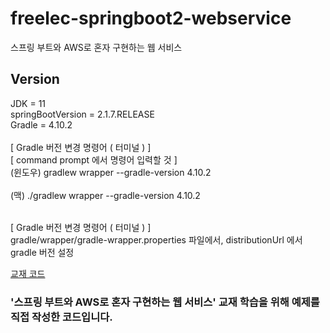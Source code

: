 # freelec-springboot2-webservice
 
스프링 부트와 AWS로 혼자 구현하는 웹 서비스

## Version

JDK = 11 <br>
springBootVersion = 2.1.7.RELEASE <br>
Gradle = 4.10.2 <br><br>
[ Gradle 버전 변경 명령어 ( 터미널 ) ] <br>
[ command prompt 에서 명령어 입력할 것 ] <br> 
(윈도우)
gradlew wrapper --gradle-version 4.10.2 <br><br>
(맥)
./gradlew wrapper --gradle-version 4.10.2 <br><br>

[ Gradle 버전 변경 명령어 ( 터미널 ) ]  <br>
gradle/wrapper/gradle-wrapper.properties 파일에서,
distributionUrl 에서 gradle 버전 설정
 
<a href="https://github.com/jojoldu/freelec-springboot2-webservice" target="_blank">교재 코드 </a>
 
### '스프링 부트와 AWS로 혼자 구현하는 웹 서비스' 교재 학습을 위해 예제를 직접 작성한 코드입니다.
